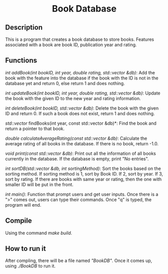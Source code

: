 # <center> Book Database </center>

## Description

This is a program that creates a book database to store books.
Features associated with a book are book ID, publication year and rating.

## Functions

*int addBook(int bookID, int year, double rating, std::vector<Book> &db)*: Add the book with the feature into the database if the book with the ID is not in the database yet and return 0, else return 1 and does nothing.

*int updateBook(int bookID, int year, double rating, std::vector<Book> &db)*: Update the book with the given ID to the new year and rating information.

*int deleteBook(int bookID, std::vector<Book> &db)*: Delete the book with the given ID and return 0. If such a book does not exist, return 1 and does nothing.

*std::vector<Book>* findBooks(int year, const std::vector<Book> &db)*: Find the book and return a pointer to that book.

*double calculateAverageRating(const std::vector<Book> &db)*: Calculate the average rating of all books in the database. If there is no book, return -1.0.

*void print(const std::vector<Book> &db)*: Print out all the information of all books currently in the database. If the database is empty, print "No entries".

*int sortDB(std::vector<Book> &db, int sortingMethod)*: Sort the books based on the sorting method. If sorting method is 1, sort by Book ID. If 2, sort by year. If 3, sort by rating. If there are books with same year or rating, then the one with smaller ID will be put in the front.

*int main()*: Function that prompt users and get user inputs. Once there is a ">" comes out, users can type their commands. Once "q" is typed, the program will end.


## Compile

Using the command *make build*.

## How to run it

After compling, there will be a file named *"BookDB"*. Once it comes up, 
using *./BookDB* to run it.

